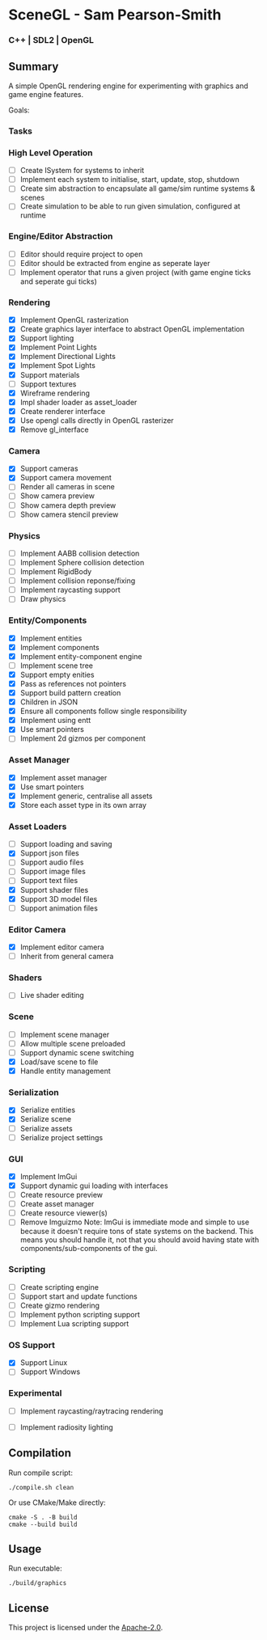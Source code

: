 # SceneGL - Sam Pearson-Smith
### C++ | SDL2 | OpenGL

## Summary
A simple OpenGL rendering engine for experimenting with graphics and game engine features.

Goals:

### Tasks

### High Level Operation
- [ ] Create ISystem for systems to inherit
- [ ] Implement each system to initialise, start, update, stop, shutdown
- [ ] Create sim abstraction to encapsulate all game/sim runtime systems & scenes
- [ ] Create simulation to be able to run given simulation, configured at runtime

### Engine/Editor Abstraction
- [ ] Editor should require project to open
- [ ] Editor should be extracted from engine as seperate layer
- [ ] Implement operator that runs a given project (with game engine ticks and seperate gui ticks)

### Rendering
- [x] Implement OpenGL rasterization
- [x] Create graphics layer interface to abstract OpenGL implementation
- [x] Support lighting
- [x] Implement Point Lights
- [x] Implement Directional Lights
- [x] Implement Spot Lights
- [x] Support materials
- [ ] Support textures
- [x] Wireframe rendering
- [x] Impl shader loader as asset_loader
- [x] Create renderer interface
- [x] Use opengl calls directly in OpenGL rasterizer
- [x] Remove gl_interface

### Camera
- [x] Support cameras
- [x] Support camera movement
- [ ] Render all cameras in scene
- [ ] Show camera preview
- [ ] Show camera depth preview
- [ ] Show camera stencil preview

### Physics
- [ ] Implement AABB collision detection
- [ ] Implement Sphere collision detection
- [ ] Implement RigidBody
- [ ] Implement collision reponse/fixing
- [ ] Implement raycasting support
- [ ] Draw physics

### Entity/Components
- [x] Implement entities
- [x] Implement components
- [x] Implement entity-component engine
- [ ] Implement scene tree
- [x] Support empty enities
- [x] Pass as references not pointers
- [x] Support build pattern creation
- [x] Children in JSON
- [x] Ensure all components follow single responsibility
- [x] Implement using entt
- [x] Use smart pointers
- [ ] Implement 2d gizmos per component

### Asset Manager
- [x] Implement asset manager
- [x] Use smart pointers
- [x] Implement generic, centralise all assets
- [x] Store each asset type in its own array

### Asset Loaders
- [ ] Support loading and saving
- [x] Support json files
- [ ] Support audio files
- [ ] Support image files
- [ ] Support text files
- [x] Support shader files
- [x] Support 3D model files
- [ ] Support animation files

### Editor Camera
- [x] Implement editor camera
- [ ] Inherit from general camera

### Shaders
- [ ] Live shader editing

### Scene
- [ ] Implement scene manager
- [ ] Allow multiple scene preloaded
- [ ] Support dynamic scene switching
- [x] Load/save scene to file
- [x] Handle entity management

### Serialization
- [x] Serialize entities
- [x] Serialize scene
- [ ] Serialize assets
- [ ] Serialize project settings

### GUI
- [x] Implement ImGui
- [x] Support dynamic gui loading with interfaces
- [ ] Create resource preview
- [ ] Create asset manager
- [ ] Create resource viewer(s)
- [ ] Remove Imguizmo
Note: ImGui is immediate mode and simple to use because it doesn't require tons of state systems on the backend.
This means you should handle it, not that you should avoid having state with components/sub-components of the gui.

### Scripting
- [ ] Create scripting engine
- [ ] Support start and update functions
- [ ] Create gizmo rendering
- [ ] Implement python scripting support
- [ ] Implement Lua scripting support

### OS Support
- [x] Support Linux
- [ ] Support Windows

### Experimental
- [ ] Implement raycasting/raytracing rendering
- [ ] Implement radiosity lighting


## Compilation
Run compile script:
```
./compile.sh clean
```

Or use CMake/Make directly:
```
cmake -S . -B build
cmake --build build
```

## Usage
Run executable:
```
./build/graphics
```

## License
This project is licensed under the [Apache-2.0](https://www.apache.org/licenses/LICENSE-2.0).


